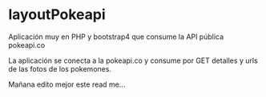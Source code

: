 # layoutPokeapi
Aplicación muy en PHP y bootstrap4 que consume la API pública pokeapi.co 

La aplicación se conecta a la pokeapi.co y consume por GET detalles y urls de las fotos de los pokemones.

Mañana edito mejor este read me...
